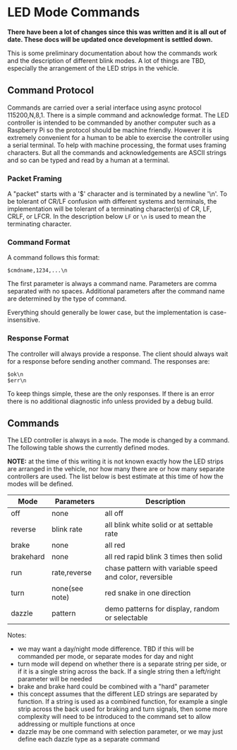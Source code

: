 # LED Mode Commands

**There have been a lot of changes since this was written and it is all out
of date. These docs will be updated once development is settled down.**

This is some preliminary documentation about how the commands work and the
description of different blink modes. A lot of things are TBD, especially the
arrangement of the LED strips in the vehicle.

## Command Protocol

Commands are carried over a serial interface using async protocol 115200,N,8,1.
There is a simple command and acknowledge format. The LED controller is
intended to be commanded by another computer such as a Raspberry Pi so the
protocol should be machine friendly. However it is extremely convenient for a
human to be able to exercise the controller using a serial terminal. To help
with machine processing, the format uses framing characters. But all the
commands and acknowledgements are ASCII strings and so can be typed and read
by a human at a terminal.

### Packet Framing

A "packet" starts with a '$' character and is terminated by a newline '\n'. To
be tolerant of CR/LF confusion with different systems and terminals, the
implementation will be tolerant of a terminating character(s) of CR, LF, CRLF,
or LFCR. In the description below `LF` or `\n` is used to mean the terminating
character.

### Command Format

A command follows this format:

    $cmdname,1234,...\n

The first parameter is always a command name. Parameters are comma separated
with no spaces. Additional parameters after the command name are determined by
the type of command.

Everything should generally be lower case, but the implementation is
case-insensitive.

### Response Format

The controller will always provide a response. The client should always wait
for a response before sending another command. The responses are:

    $ok\n
    $err\n

To keep things simple, these are the only responses. If there is an error there
is no additional diagnostic info unless provided by a debug build.

## Commands

The LED controller is always in a `mode`. The mode is changed by a command. The
following table shows the currently defined modes.

**NOTE:** at the time of this writing it is not known exactly how the LED
strips are arranged in the vehicle, nor how many there are or how many separate
controllers are used. The list below is best estimate at this time of how the
modes will be defined.

| Mode      | Parameters    | Description                                               |
|-----------|---------------|-----------------------------------------------------------|
|off        |none           |all off                                                    |
|reverse    |blink rate     |all blink white solid or at settable rate                  |
|brake      |none           |all red                                                    |
|brakehard  |none           |all red rapid blink 3 times then solid                     |
|run        |rate,reverse   |chase pattern with variable speed and color, reversible    |
|turn       |none(see note) |red snake in one direction                                 |
|dazzle     |pattern        |demo patterns for display, random or selectable            |

Notes:

* we may want a day/night mode difference. TBD if this will be commanded per
  mode, or separate modes for day and night
* turn mode will depend on whether there is a separate string per side, or if
  it is a single string across the back. If a single string then a left/right
  parameter will be needed
* brake and brake hard could be combined with a "hard" parameter
* this concept assumes that the different LED strings are separated by
  function. If a string is used as a combined function, for example a single
  strip across the back used for braking and turn signals, then some more
  complexity will need to be introduced to the command set to allow addressing
  or multiple functions at once
* dazzle may be one command with selection parameter, or we may just define
  each dazzle type as a separate command
